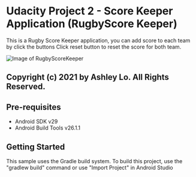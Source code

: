 # Udacity Project 2 - Score Keeper Application (RugbyScore Keeper)

This is a Rugby Score Keeper application, you can add score to each team by click the buttons
Click reset button to reset the score for both team.

![Image of RugbyScoreKeeper](https://user-images.githubusercontent.com/76967954/107666645-0716f400-6c8f-11eb-8dee-d69a3bfcd07c.png)
## Copyright (c) 2021 by Ashley Lo. All Rights Reserved.

## Pre-requisites

* Android SDK v29
* Android Build Tools v26.1.1

## Getting Started

This sample uses the Gradle build system. To build this project, use the "gradlew build" command or use "Import Project" in Android Studio
